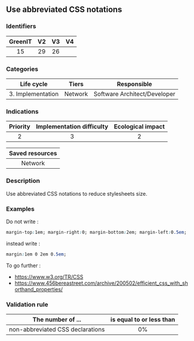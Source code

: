 ## Use abbreviated CSS notations

### Identifiers

| GreenIT |  V2  |  V3  |  V4  |
|:-------:|:----:|:----:|:----:|
|   15   | 29  | 26  |      |

### Categories

| Life cycle |  Tiers  |  Responsible  |
|:---------:|:----:|:----:|
| 3. Implementation | Network | Software Architect/Developer |

### Indications

| Priority |      Implementation difficulty       |  Ecological impact    |
|:-------------------:|:-------------------------:|:---------------------:|
| 2 | 3 | 2 |

|Saved resources                                    |
|:----------------------------------------------------------:|
|  Network  |

### Description

Use abbreviated CSS notations to reduce stylesheets size.

### Examples

Do not write :
```css
margin-top:1em; margin-right:0; margin-bottom:2em; margin-left:0.5em;
```
instead write :
```css
margin:1em 0 2em 0.5em;
```

To go further :
  - https://www.w3.org/TR/CSS
  - https://www.456bereastreet.com/archive/200502/efficient_css_with_shorthand_properties/

### Validation rule

| The number of ...              | is equal to or less than   | 
|--------------------------------|:-------------------------:|
| non-abbreviated CSS declarations |  0% |
